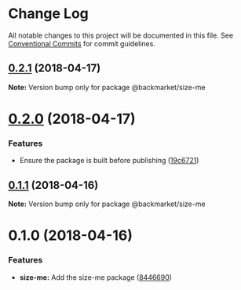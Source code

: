 # Change Log

All notable changes to this project will be documented in this file.
See [Conventional Commits](https://conventionalcommits.org) for commit guidelines.

<a name="0.2.1"></a>
## [0.2.1](https://github.com/antoinerey/kalliste-next/compare/@backmarket/size-me@0.2.0...@backmarket/size-me@0.2.1) (2018-04-17)




**Note:** Version bump only for package @backmarket/size-me

<a name="0.2.0"></a>
# [0.2.0](https://github.com/antoinerey/kalliste-next/compare/@backmarket/size-me@0.1.1...@backmarket/size-me@0.2.0) (2018-04-17)


### Features

* Ensure the package is built before publishing ([19c6721](https://github.com/antoinerey/kalliste-next/commit/19c6721))




<a name="0.1.1"></a>
## [0.1.1](https://github.com/antoinerey/kalliste-next/compare/@backmarket/size-me@0.1.0...@backmarket/size-me@0.1.1) (2018-04-16)




**Note:** Version bump only for package @backmarket/size-me

<a name="0.1.0"></a>
# 0.1.0 (2018-04-16)


### Features

* **size-me:** Add the size-me package ([8446690](https://github.com/antoinerey/kalliste-next/commit/8446690))
